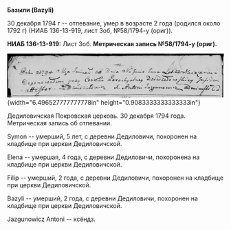 **Базыли (Bazyli)**

30 декабря 1794 г -- отпевание, умер в возрасте 2 года (родился около
1792 г) (НИАБ 136-13-919, лист 3об, №58/1794-у (ориг)).

**НИАБ 136-13-919:** Лист 3об. **Метрическая запись №58/1794-у (ориг).**

![](./media/1efbf724199941aed57979ef0b905872902b1b72.png){width="6.496527777777778in"
height="0.9083333333333333in"}

Дедиловичская Покровская церковь. 30 декабря 1794 года. Метрическая
запись об отпевании.

Symon -- умерший, 5 лет, с деревни Дедиловичи, похоронен на кладбище при
церкви Дедиловичской.

Elena -- умершая, 4 года, с деревни Дедиловичи, похоронена на кладбище
при церкви Дедиловичской.

Filip -- умерший, 2 года, с деревни Дедиловичи, похоронен на кладбище
при церкви Дедиловичской.

Bazyli -- умерший, 2 года, с деревни Дедиловичи, похоронен на кладбище
при церкви Дедиловичской.

Jazgunowicz Antoni -- ксёндз.
